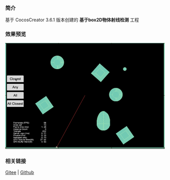 ### 简介

基于 CocosCreator 3.6.1 版本创建的 **基于box2D物体射线检测** 工程

### 效果预览
![image](../../../gif/202211/2022110305.gif)

### 相关链接
[Gitee](https://gitee.com/mirrors_cocos-creator/cocos-example-physics/tree/v3.x/2d/box2d/assets/cases/demo) | [Github](https://github.com/cocos/cocos-example-physics/tree/v3.x/2d/box2d/assets/cases/demo)
